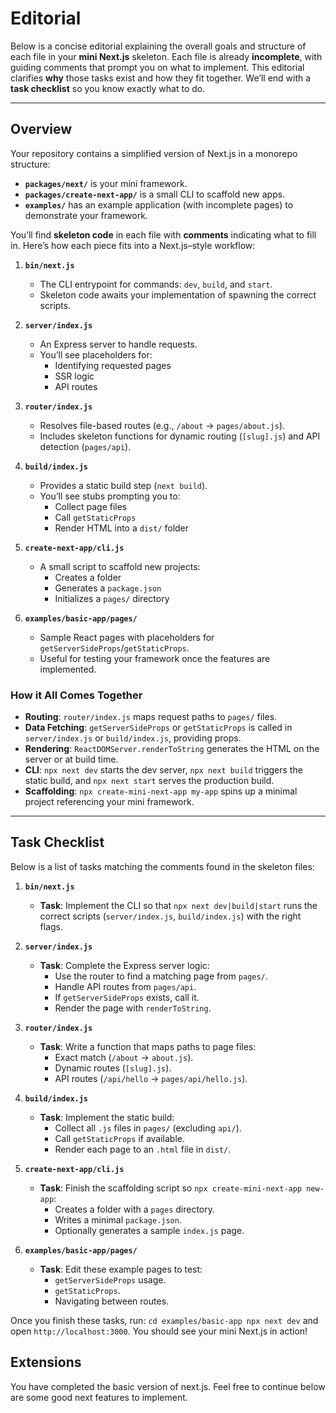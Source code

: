 # Editorial

Below is a concise editorial explaining the overall goals and structure of each file in your **mini Next.js** skeleton. Each file is already **incomplete**, with guiding comments that prompt you on what to implement. This editorial clarifies **why** those tasks exist and how they fit together. We’ll end with a **task checklist** so you know exactly what to do.

---

## Overview

Your repository contains a simplified version of Next.js in a monorepo structure:


- **`packages/next/`** is your mini framework.  
- **`packages/create-next-app/`** is a small CLI to scaffold new apps.  
- **`examples/`** has an example application (with incomplete pages) to demonstrate your framework.  

You’ll find **skeleton code** in each file with **comments** indicating what to fill in. Here’s how each piece fits into a Next.js–style workflow:

1. **`bin/next.js`**  
   - The CLI entrypoint for commands: `dev`, `build`, and `start`.  
   - Skeleton code awaits your implementation of spawning the correct scripts.  

2. **`server/index.js`**  
   - An Express server to handle requests.  
   - You’ll see placeholders for:
     - Identifying requested pages
     - SSR logic
     - API routes  

3. **`router/index.js`**  
   - Resolves file-based routes (e.g., `/about` → `pages/about.js`).  
   - Includes skeleton functions for dynamic routing (`[slug].js`) and API detection (`pages/api`).  

4. **`build/index.js`**  
   - Provides a static build step (`next build`).  
   - You’ll see stubs prompting you to:
     - Collect page files
     - Call `getStaticProps`
     - Render HTML into a `dist/` folder  

5. **`create-next-app/cli.js`**  
   - A small script to scaffold new projects:
     - Creates a folder
     - Generates a `package.json`
     - Initializes a `pages/` directory  

6. **`examples/basic-app/pages/`**  
   - Sample React pages with placeholders for `getServerSideProps`/`getStaticProps`.  
   - Useful for testing your framework once the features are implemented.

### How it All Comes Together

- **Routing**: `router/index.js` maps request paths to `pages/` files.  
- **Data Fetching**: `getServerSideProps` or `getStaticProps` is called in `server/index.js` or `build/index.js`, providing props.  
- **Rendering**: `ReactDOMServer.renderToString` generates the HTML on the server or at build time.  
- **CLI**: `npx next dev` starts the dev server, `npx next build` triggers the static build, and `npx next start` serves the production build.  
- **Scaffolding**: `npx create-mini-next-app my-app` spins up a minimal project referencing your mini framework.

---

## Task Checklist

Below is a list of tasks matching the comments found in the skeleton files:

1. **`bin/next.js`**  
   - **Task**: Implement the CLI so that `npx next dev|build|start` runs the correct scripts (`server/index.js`, `build/index.js`) with the right flags.

2. **`server/index.js`**  
   - **Task**: Complete the Express server logic:
     - Use the router to find a matching page from `pages/`.
     - Handle API routes from `pages/api`.
     - If `getServerSideProps` exists, call it.
     - Render the page with `renderToString`.

3. **`router/index.js`**  
   - **Task**: Write a function that maps paths to page files:
     - Exact match (`/about` → `about.js`).
     - Dynamic routes (`[slug].js`).
     - API routes (`/api/hello` → `pages/api/hello.js`).

4. **`build/index.js`**  
   - **Task**: Implement the static build:
     - Collect all `.js` files in `pages/` (excluding `api/`).
     - Call `getStaticProps` if available.
     - Render each page to an `.html` file in `dist/`.

5. **`create-next-app/cli.js`**  
   - **Task**: Finish the scaffolding script so `npx create-mini-next-app new-app`:
     - Creates a folder with a `pages` directory.
     - Writes a minimal `package.json`.
     - Optionally generates a sample `index.js` page.

6. **`examples/basic-app/pages/`**  
   - **Task**: Edit these example pages to test:
     - `getServerSideProps` usage.
     - `getStaticProps`.
     - Navigating between routes.

Once you finish these tasks, run:
`cd examples/basic-app npx next dev`
and open `http://localhost:3000`. You should see your mini Next.js in action!

## Extensions
You have completed the basic version of next.js. Feel free to continue below are some good next features to implement.
